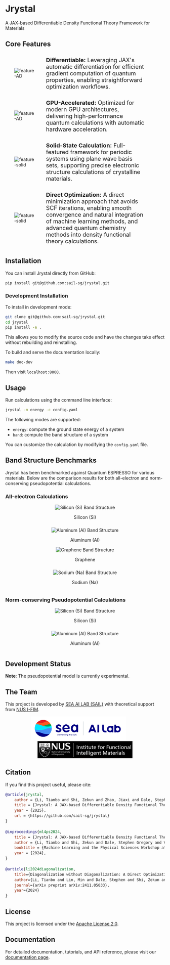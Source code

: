 # Jrystal
A JAX-based Differentiable Density Functional Theory Framework for Materials

## Core Features

  <div style="display: flex; align-items: center; justify-content: center; margin-left: 10px; margin-right: 40px; padding: 10px; border: 0px solid #ddd; border-radius: 8px;
  margin-bottom: 10px; margin-top: 10px;">
    <div style="flex: 1; padding-right: 30px; display: flex; justify-content: center;">
      <img src="docs/_static/images/feature-AD.png" alt="feature-AD" style="width: 80%; align-self: center;">
    </div>
    <div style="flex: 4; padding-right: 10px; display: flex; align-items: center;">
      <p style="font-size: 18px; margin: 0;"> <b>Differentiable:</b> Leveraging JAX's automatic differentiation for efficient gradient computation of quantum properties, enabling straightforward optimization workflows. </p>
    </div>
  </div>

  <div style="display: flex; align-items: center; justify-content: center; margin-left: 10px; margin-right: 40px; padding: 10px; border: 0px solid #ddd; border-radius: 8px;
  margin-bottom: 10px; margin-top: 10px;">
    <div style="flex: 1; padding-right: 30px; display: flex; justify-content: center;">
      <img src="docs/_static/images/feature-gpu.png" alt="feature-AD" style="width: 80%; align-self: center;">
    </div>
    <div style="flex: 4; padding-right: 10px; display: flex; align-items: center;">
      <p style="font-size: 18px; margin: 0;"> <b>GPU-Accelerated:</b> Optimized for modern GPU architectures, delivering high-performance quantum calculations with automatic hardware acceleration. </p>
    </div>
  </div>
    
  <div style="display: flex; align-items: center; justify-content: center; margin-left: 10px; margin-right: 40px; padding: 10px; border: 0px solid #ddd; border-radius: 8px;
  margin-bottom: 10px; margin-top: 10px;">
    <div style="flex: 1; padding-right: 30px; display: flex; justify-content: center;">
      <img src="docs/_static/images/feature-solid.png" alt="feature-solid" style="width: 80%; align-self: center;">
    </div>
    <div style="flex: 4; padding-right: 10px; display: flex; align-items: center;">
      <p style="font-size: 18px; margin: 0;"> <b>Solid-State Calculation:</b> Full-featured framework for periodic systems using plane wave basis sets, supporting precise electronic structure calculations of crystalline materials. </p>
    </div>
  </div>
  
  <div style="display: flex; align-items: center; justify-content: center; margin-left: 10px; margin-right: 40px; padding: 10px; border: 0px solid #ddd; border-radius: 8px;
  margin-bottom: 10px; margin-top: 10px;">
    <div style="flex: 1; padding-right: 30px; display: flex; justify-content: center;">
      <img src="docs/_static/images/feature-total.png" alt="feature-solid" style="width: 80%; align-self: center;">
    </div>
    <div style="flex: 4; padding-right: 10px; display: flex; align-items: center;">
      <p style="font-size: 18px; margin: 0;"> <b>Direct Optimization:</b> A direct minimization approach that avoids SCF iterations, enabling smooth convergence and natural integration of machine learning methods, and advanced quantum chemistry methods into density functional theory calculations. </p>
    </div>
  </div>

## Installation

You can install Jrystal directly from GitHub:

```sh
pip install git@github.com:sail-sg/jrystal.git
```

### Development Installation

To install in development mode:

```sh
git clone git@github.com:sail-sg/jrystal.git
cd jrystal
pip install -e .
```

This allows you to modify the source code and have the changes take effect without rebuilding and reinstalling.

To build and serve the documentation locally:
```sh
make doc-dev
```
Then visit `localhost:8000`.

## Usage

Run calculations using the command line interface:

```sh
jrystal -m energy -c config.yaml
```

The following modes are supported:
- `energy`: compute the ground state energy of a system
- `band`: compute the band structure of a system

You can customize the calculation by modifying the `config.yaml` file.

## Band Structure Benchmarks

Jrystal has been benchmarked against Quantum ESPRESSO for various materials. Below are the comparison results for both all-electron and norm-conserving pseudopotential calculations.

### All-electron Calculations

<div align="center">
  <div style="display: flex; flex-wrap: wrap; gap: 10px; justify-content: center;">
    <div style="flex: 1; min-width: 300px;">
      <img src="docs/_static/images/band_ae/si_ae.png" alt="Silicon (Si) Band Structure" width="100%"/>
      <p align="center">Silicon (Si)</p>
    </div>
    <div style="flex: 1; min-width: 300px;">
      <img src="docs/_static/images/band_ae/al_ae.png" alt="Aluminum (Al) Band Structure" width="100%"/>
      <p align="center">Aluminum (Al)</p>
    </div>
  </div>
  <div style="display: flex; flex-wrap: wrap; gap: 10px; justify-content: center;">
    <div style="flex: 1; min-width: 300px;">
      <img src="docs/_static/images/band_ae/graphene_ae.png" alt="Graphene Band Structure" width="100%"/>
      <p align="center">Graphene</p>
    </div>
    <div style="flex: 1; min-width: 300px;">
      <img src="docs/_static/images/band_ae/na_ae.png" alt="Sodium (Na) Band Structure" width="100%"/>
      <p align="center">Sodium (Na)</p>
    </div>
  </div>
</div>

### Norm-conserving Pseudopotential Calculations

<div align="center">
  <div style="display: flex; flex-wrap: wrap; gap: 10px; justify-content: center;">
    <div style="flex: 1; min-width: 300px;">
      <img src="docs/_static/images/band_nc/si.png" alt="Silicon (Si) Band Structure" width="100%"/>
      <p align="center">Silicon (Si)</p>
    </div>
    <div style="flex: 1; min-width: 300px;">
      <img src="docs/_static/images/band_nc/al.png" alt="Aluminum (Al) Band Structure" width="100%"/>
      <p align="center">Aluminum (Al)</p>
    </div>
  </div>
</div>

## Development Status

**Note**: The pseudopotential model is currently experimental.

## The Team

This project is developed by [SEA AI LAB (SAIL)](https://sail.sea.com/) with theoretical support from [NUS I-FIM](https://ifim.nus.edu.sg/).

<div align="center">
  <img src="docs/images/sail_logo.png" alt="SAIL Logo" width="300" style="margin-right: 40px"/>
  <img src="docs/images/ifim_logo.png" alt="I-FIM Logo" width="300"/>
</div>

## Citation

If you find this project useful, please cite:

```bibtex
@article{jrystal,
    author = {Li, Tianbo and Shi, Zekun and Zhao, Jiaxi and Dale, Stephen Gregory and Vignale, Giovanni and Neto, AH Castro and Novoselov, Kostya S and Lin, Min},
    title = {Jrystal: A JAX-based Differentiable Density Functional Theory Framework for Materials},
    year = {2025},
    url = {https://github.com/sail-sg/jrystal}
}

@inproceedings{ml4ps2024,
    title = {Jrystal: A JAX-based Differentiable Density Functional Theory Framework for Materials},
    author = {Li, Tianbo and Shi, Zekun and Dale, Stephen Gregory and Vignale, Giovanni and Lin, Min},
    booktitle = {Machine Learning and the Physical Sciences Workshop at NeurIPS 2024},
    year = {2024},
}

@article{li2024diagonalization,
    title={Diagonalization without Diagonalization: A Direct Optimization Approach for Solid-State Density Functional Theory},
    author={Li, Tianbo and Lin, Min and Dale, Stephen and Shi, Zekun and Neto, AH Castro and Novoselov, Kostya S and Vignale, Giovanni},
    journal={arXiv preprint arXiv:2411.05033},
    year={2024}
}
```

## License

This project is licensed under the [Apache License 2.0](https://www.apache.org/licenses/LICENSE-2.0).

## Documentation

For detailed documentation, tutorials, and API reference, please visit our [documentation page](https://jrystal.readthedocs.io/).
